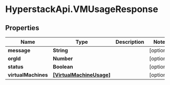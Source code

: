 # HyperstackApi.VMUsageResponse

## Properties

Name | Type | Description | Notes
------------ | ------------- | ------------- | -------------
**message** | **String** |  | [optional] 
**orgId** | **Number** |  | [optional] 
**status** | **Boolean** |  | [optional] 
**virtualMachines** | [**[VirtualMachineUsage]**](VirtualMachineUsage.md) |  | [optional] 


